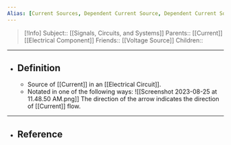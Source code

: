 ```yaml
---
Alias: [Current Sources, Dependent Current Source, Dependent Current Sources]
---
```

> [!Info]
> Subject:: [[Signals, Circuits, and Systems]]
> Parents:: [[Current]] [[Electrical Component]]
> Friends:: [[Voltage Source]]
> Children:: 
---
- ## Definition
	- Source of [[Current]] in an [[Electrical Circuit]].
	- Notated in one of the following ways:
	  ![[Screenshot 2023-08-25 at 11.48.50 AM.png]]
	  The direction of the arrow indicates the direction of [[Current]] flow.
---
- ## Reference